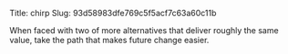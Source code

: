 Title: chirp
Slug: 93d58983dfe769c5f5acf7c63a60c11b

When faced with two of more alternatives that deliver roughly the same value, take the path that makes future change easier.

